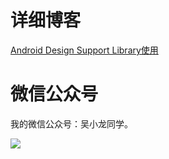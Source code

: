 # 详细博客
[Android Design Support Library使用](http://wuxiaolong.me/2015/11/06/DesignSupportLibrary/)

# 微信公众号
我的微信公众号：吴小龙同学。

![](http://7q5c2h.com1.z0.glb.clouddn.com/qrcode_wuxiaolong.jpg)
